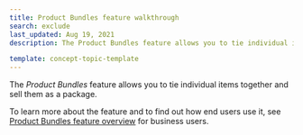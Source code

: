 ```yaml
---
title: Product Bundles feature walkthrough
search: exclude
last_updated: Aug 19, 2021
description: The Product Bundles feature allows you to tie individual items together and sell them as a package.

template: concept-topic-template
---
```


The _Product Bundles_ feature allows you to tie individual items together and sell them as a package.


To learn more about the feature and to find out how end users use it, see [Product Bundles feature overview](/docs/scos/user/features/{{page.version}}/product-bundles-feature-overview.html) for business users.
